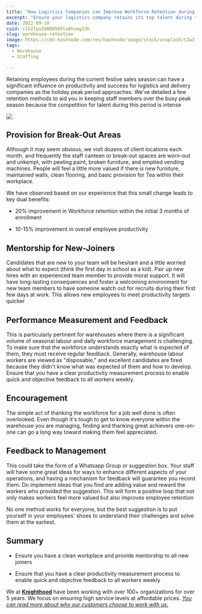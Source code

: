 ```yaml
---
title: "How Logistics Companies can Improve Workforce Retention during Festive Season"
excerpt: "Ensure your logistics company retains its top talent during the festive sales season with our employee retention planning guide. Learn More"
date: 2022-09-10
cuid: clk2lpu3d000509la8nzeg23h
slug: warehouse-retention
image: https://cdn.hashnode.com/res/hashnode/image/stock/unsplash/tZw3fcjUIpM/upload/6d0d625d3620335d0dd60ea8fb63a435.jpeg
tags: 
  - Warehouse
  - Staffing

---
```


Retaining employees during the current festive sales season can have a significant influence on productivity and success for logistics and delivery companies as the holiday peak period approaches. We've detailed a few retention methods to aid you in keeping staff members over the busy peak season because the competition for talent during this period is intense

![](https://cdn.hashnode.com/res/hashnode/image/upload/v1689661149451/f57637e9-ea34-4f22-b779-38aa98b8d9e8.png)

## Provision for Break-Out Areas[​](http://localhost:3000/blog/warehouse_retention#provision-for-break-out-areas)

Although it may seem obvious, we visit dozens of client locations each month, and frequently the staff canteen or break-out spaces are worn-out and unkempt, with peeling paint, broken furniture, and emptied vending machines. People will feel a little more valued if there is new furniture, maintained walls, clean flooring, and basic provision for Tea within their workplace.

We have observed based on our experience that this small change leads to key dual benefits:

* 20% improvement in Workforce retention within the initial 3 months of enrollment
    
* 10-15% improvement in overall employee productivity
    

## Mentorship for New-Joiners[​](http://localhost:3000/blog/warehouse_retention#mentorship-for-new-joiners)

Candidates that are new to your team will be hesitant and a little worried about what to expect (think the first day in school as a kid). Pair up new hires with an experienced team member to provide moral support. It will have long-lasting consequences and foster a welcoming environment for new team members to have someone watch out for recruits during their first few days at work. This allows new employees to meet productivity targets quicker

## Performance Measurement and Feedback[​](http://localhost:3000/blog/warehouse_retention#performance-measurement-and-feedback)

This is particularly pertinent for warehouses where there is a significant volume of seasonal labour and daily workforce management is challenging. To make sure that the workforce understands exactly what is expected of them, they must receive regular feedback. Generally, warehouse labour workers are viewed as "disposable," and excellent candidates are fired because they didn't know what was expected of them and how to develop. Ensure that you have a clear productivity measurement process to enable quick and objective feedback to all workers weekly.

## Encouragement[​](http://localhost:3000/blog/warehouse_retention#encouragement)

The simple act of thanking the workforce for a job well done is often overlooked. Even though it's tough to get to know everyone within the warehouse you are managing, finding and thanking great achievers one-on-one can go a long way toward making them feel appreciated.

## Feedback to Management[​](http://localhost:3000/blog/warehouse_retention#feedback-to-management)

This could take the form of a Whatsapp Group or suggestion box. Your staff will have some great ideas for ways to enhance different aspects of your operations, and having a mechanism for feedback will guarantee you record them. Do implement ideas that you find are adding value and reward the workers who provided the suggestion. This will form a positive loop that not only makes workers feel more valued but also improves employee retention

No one method works for everyone, but the best suggestion is to put yourself in your employees' shoes to understand their challenges and solve them at the earliest.

## Summary[​](http://localhost:3000/blog/warehouse_retention#summary)

* Ensure you have a clean workplace and provide mentorship to all new joiners
    
* Ensure that you have a clear productivity measurement process to enable quick and objective feedback to all workers weekly
    

We at [**Knighthood**](http://knighthood.co) have been working with over 100+ organizations for over 5 years. We focus on ensuring high service levels at affordable prices. [*You can read more about why our customers choose to work with us.*](http://knighthood.co/whyus)
